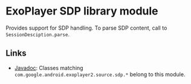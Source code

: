 # ExoPlayer SDP library module #

Provides support for SDP handling. To parse SDP content, call to `SessionDesciption.parse`.

## Links ##

* [Javadoc][]: Classes matching `com.google.android.exoplayer2.source.sdp.*`
  belong to this module.

[Javadoc]: https://google.github.io/ExoPlayer/doc/reference/index.html
